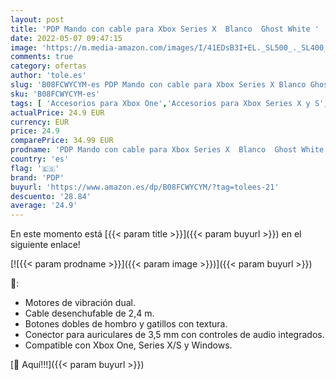 ```yaml
---
layout: post
title: 'PDP Mando con cable para Xbox Series X  Blanco  Ghost White '
date: 2022-05-07 09:47:15
image: 'https://m.media-amazon.com/images/I/41EDsB3I+EL._SL500_._SL400_.jpg'
comments: true
category: ofertas
author: 'tole.es'
slug: 'B08FCWYCYM-es PDP Mando con cable para Xbox Series X Blanco Ghost White'
sku: 'B08FCWYCYM-es'
tags: [ 'Accesorios para Xbox One','Accesorios para Xbox Series X y S','Hardware y juegos para Xbox One','Hardware y juegos para Xbox Series X y S','Mandos y controles para Xbox One','Mandos y controles para Xbox Series X y S','Videojuegos','pdp','xbox','🇪🇸', ]
actualPrice: 24.9 EUR
currency: EUR
price: 24.9
comparePrice: 34.99 EUR
prodname: 'PDP Mando con cable para Xbox Series X  Blanco  Ghost White '
country: 'es'
flag: '🇪🇸'
brand: 'PDP'
buyurl: 'https://www.amazon.es/dp/B08FCWYCYM/?tag=tolees-21'
descuento: '28.84'
average: '24.9'
---
```


En este momento está [{{< param title >}}]({{< param buyurl >}}) en el siguiente enlace!

[![{{< param prodname >}}]({{< param image >}})]({{< param buyurl >}})

🔎:

- Motores de vibración dual.
- Cable desenchufable de 2,4 m.
- Botones dobles de hombro y gatillos con textura.
- Conector para auriculares de 3,5 mm con controles de audio integrados.
- Compatible con Xbox One, Series X/S y Windows.

[🛒 Aquí!!!]({{< param buyurl >}})
